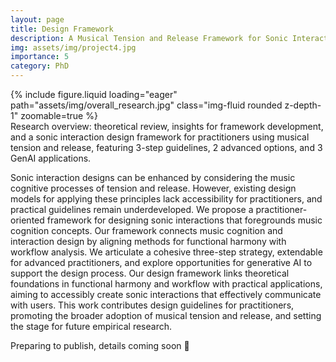 ```yaml
---
layout: page
title: Design Framework
description: A Musical Tension and Release Framework for Sonic Interaction Designers
img: assets/img/project4.jpg
importance: 5
category: PhD
---
```



<div class="row mt-3">
    <div class="col-sm mt-3 mt-md-0">
        {% include figure.liquid loading="eager" path="assets/img/overall_research.jpg" class="img-fluid rounded z-depth-1" zoomable=true %}
    </div>
</div>
<div class="caption">
    Research overview: theoretical review, insights for framework development, and a sonic interaction design framework for practitioners using musical tension and release, featuring 3-step guidelines, 2 advanced options, and 3 GenAI applications.
</div>

Sonic interaction designs can be enhanced by considering the music cognitive processes of tension and release. However, existing design models for applying these principles lack accessibility for practitioners, and practical guidelines remain underdeveloped. We propose a practitioner-oriented framework for designing sonic interactions that foregrounds music cognition concepts. Our framework connects music cognition and interaction design by aligning methods for functional harmony with workflow analysis. We articulate a cohesive three-step strategy, extendable for advanced practitioners, and explore opportunities for generative AI to support the design process. Our design framework links theoretical foundations in functional harmony and workflow with practical applications, aiming to accessibly create sonic interactions that effectively communicate with users. This work contributes design guidelines for practitioners, promoting the broader adoption of musical tension and release, and setting the stage for future empirical research.

Preparing to publish, details coming soon 🚀